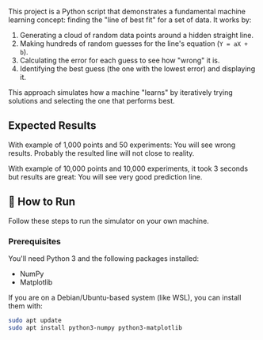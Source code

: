 This project is a Python script that demonstrates a fundamental machine learning concept: finding the "line of best fit" for a set of data. It works by:

1.  Generating a cloud of random data points around a hidden straight line.
2.  Making hundreds of random guesses for the line's equation (`Y = aX + b`).
3.  Calculating the error for each guess to see how "wrong" it is.
4.  Identifying the best guess (the one with the lowest error) and displaying it.

This approach simulates how a machine "learns" by iteratively trying solutions and selecting the one that performs best.


## Expected Results

With example of 1,000 points and 50 experiments:
You will see wrong results. Probably the resulted line will not close to reality.

With example of 10,000 points and 10,000 experiments, it took 3 seconds but results are great:
You will see very good prediction line.


## 🚀 How to Run

Follow these steps to run the simulator on your own machine.


### Prerequisites

You'll need Python 3 and the following packages installed:

-   NumPy
-   Matplotlib

If you are on a Debian/Ubuntu-based system (like WSL), you can install them with:
```bash
sudo apt update
sudo apt install python3-numpy python3-matplotlib

